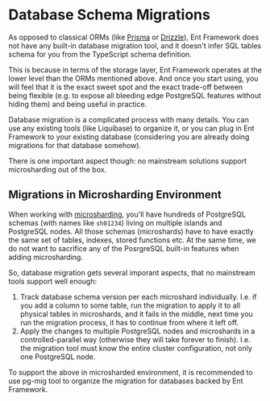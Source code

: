 # Database Schema Migrations

As opposed to classical ORMs (like [Prisma](https://www.prisma.io) or [Drizzle](https://orm.drizzle.team)), Ent Framework does not have any built-in database migration tool, and it doesn't infer SQL tables schema for you from the TypeScript schema definition.

This is because in terms of the storage layer, Ent Framework operates at the lower level than the ORMs mentioned above. And once you start using, you will feel that it is the exact sweet spot and the exact trade-off between being flexible (e.g. to expose all bleeding edge PostgreSQL features without hiding them) and being useful in practice.

Database migration is a complicated process with many details. You can use any existing tools (like Liquibase) to organize it, or you can plug in Ent Framework to your existing database (considering you are already doing migrations for that database somehow).

There is one important aspect though: no mainstream solutions support microsharding out of the box.

## Migrations in Microsharding Environment

When working with [microsharding](../scalability/sharding-microsharding.md), you'll have hundreds of PostgreSQL schemas (with names like `sh01234`) living on multiple islands and PostgreSQL nodes. All those schemas (microshards) have to have exactly the same set of tables, indexes, stored functions etc. At the same time, we do not want to sacrifice any of the PosrgreSQL built-in features when adding microsharding.

So, database migration gets several imporant aspects, that no mainstream tools support well enough:

1. Track database schema version per each microshard individually. I.e. if you add a column to some table, run the migration to apply it to all physical tables in microshards, and it fails in the middle, next time you run the migration process, it has to continue from where it left off.
2. Apply the changes to multiple PostgreSQL nodes and microshards in a controlled-parallel way (otherwise they will take forever to finish). I.e. the migration tool must know the entire cluster configuration, not only one PostgreSQL node.

To support the above in microsharded environment, it is recommended to use pg-mig tool to organize the migration for databases backed by Ent Framework.
